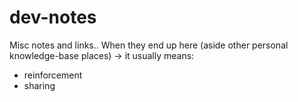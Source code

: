 # dev-notes

Misc notes and links.. 
When they end up here (aside other personal knowledge-base places) → it usually means:

- reinforcement
- sharing

